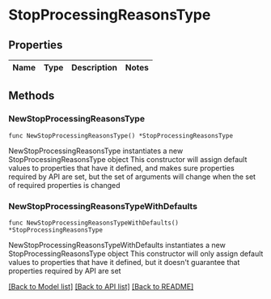 # StopProcessingReasonsType

## Properties

Name | Type | Description | Notes
------------ | ------------- | ------------- | -------------

## Methods

### NewStopProcessingReasonsType

`func NewStopProcessingReasonsType() *StopProcessingReasonsType`

NewStopProcessingReasonsType instantiates a new StopProcessingReasonsType object
This constructor will assign default values to properties that have it defined,
and makes sure properties required by API are set, but the set of arguments
will change when the set of required properties is changed

### NewStopProcessingReasonsTypeWithDefaults

`func NewStopProcessingReasonsTypeWithDefaults() *StopProcessingReasonsType`

NewStopProcessingReasonsTypeWithDefaults instantiates a new StopProcessingReasonsType object
This constructor will only assign default values to properties that have it defined,
but it doesn't guarantee that properties required by API are set


[[Back to Model list]](../README.md#documentation-for-models) [[Back to API list]](../README.md#documentation-for-api-endpoints) [[Back to README]](../README.md)


